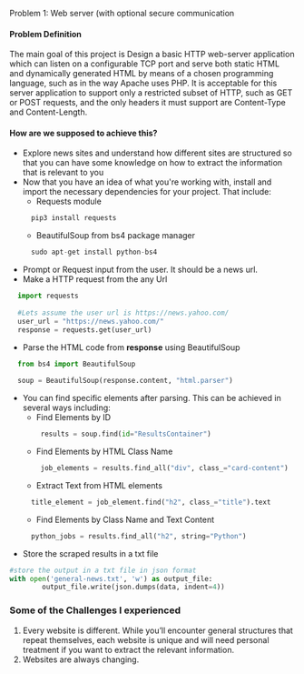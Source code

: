 Problem 1: Web server (with optional secure communication

#### Problem Definition
The main goal of this project is Design a basic HTTP web-server application which can listen on a configurable TCP port and serve both static HTML and dynamically generated HTML by means of a chosen programming language, such as in the way Apache uses PHP. It is acceptable for this server application to support only a restricted subset of HTTP, such as GET or POST requests, and the only headers it must support are Content-Type and Content-Length.
#### How are we supposed to achieve this?
* Explore news sites and understand how different sites are structured so that you can have some knowledge on how to extract the information that is relevant to you
* Now that you have an idea of what you're working with, install and import the necessary dependencies for your project. That include:
  * Requests module
  ```python
    pip3 install requests
  ```
  * BeautifulSoup from bs4 package manager
  ```python
    sudo apt-get install python-bs4
  ```
* Prompt or Request input from the user. It should be a news url.
* Make a HTTP request from the any Url
```python
  import requests
  
  #Lets assume the user url is https://news.yahoo.com/
  user_url = "https://news.yahoo.com/"
  response = requests.get(user_url)
```
* Parse the HTML code from **response** using BeautifulSoup
```python
  from bs4 import BeautifulSoup
  
  soup = BeautifulSoup(response.content, "html.parser")
```
* You can find specific elements after parsing. This can be achieved in several ways including:
  * Find Elements by ID
    ```python
     results = soup.find(id="ResultsContainer")
    ```
  * Find Elements by HTML Class Name
    ```python
     job_elements = results.find_all("div", class_="card-content")
    ```
  * Extract Text from HTML elements
   ```python
     title_element = job_element.find("h2", class_="title").text
   ```
  * Find Elements by Class Name and Text Content
   ```python
     python_jobs = results.find_all("h2", string="Python")
   ```
* Store the scraped results in a txt file
```python
#store the output in a txt file in json format
with open('general-news.txt', 'w') as output_file:
        output_file.write(json.dumps(data, indent=4))
```

### Some of the Challenges I experienced
1. Every website is different. While you’ll encounter general structures that repeat themselves, each website is unique and will need personal treatment if you want to extract the relevant information.
2. Websites are always changing.





